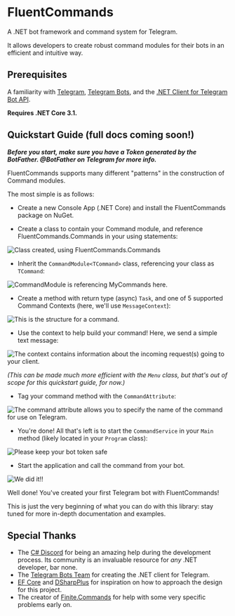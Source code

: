 # FluentCommands
A .NET bot framework and command system for Telegram. 

It allows developers to create robust command modules for their bots in an efficient and intuitive way.

## Prerequisites

A familiarity with [Telegram], [Telegram Bots], and the [.NET Client for Telegram Bot API].

**Requires .NET Core 3.1.**

## Quickstart Guide (full docs coming soon!)

***Before you start, make sure you have a Token generated by the BotFather. @BotFather on Telegram for more info.***

FluentCommands supports many different "patterns" in the construction of Command modules. 

The most simple is as follows:

- Create a new Console App (.NET Core) and install the FluentCommands package on NuGet.

- Create a class to contain your Command module, and reference FluentCommands.Commands in your using statements: 

![Class created, using FluentCommands.Commands](https://i.imgur.com/4vvLRfi.png)

- Inherit the `CommandModule<TCommand>` class, referencing your class as `TCommand`:

![CommandModule is referencing MyCommands here.](https://i.imgur.com/Wohyihi.png)

- Create a method with return type (async) `Task`, and one of 5 supported Command Contexts (here, we'll use `MessageContext`):

![This is the structure for a command.](https://i.imgur.com/zkcrEcv.png)

- Use the context to help build your command! Here, we send a simple text message:

![The context contains information about the incoming request(s) going to your client.](https://i.imgur.com/MrfF6aV.png)

_(This can be made *much* more efficient with the `Menu` class, but that's out of scope for this quickstart guide, for now.)_

- Tag your command method with the `CommandAttribute`:

![The command attribute allows you to specify the name of the command for use on Telegram.](https://i.imgur.com/F3egqil.png)

- You're done! All that's left is to start the `CommandService` in your `Main` method (likely located in your `Program` class):

![Please keep your bot token safe](https://i.imgur.com/l24tkww.png)

- Start the application and call the command from your bot.

![We did it!!](https://i.imgur.com/LWjMNtW.png)

Well done! You've created your first Telegram bot with FluentCommands!

This is just the very beginning of what you can do with this library: stay tuned for more in-depth documentation and examples.

## Special Thanks

- The [C# Discord] for being an amazing help during the development process. Its community is an invaluable resource for _any_ .NET developer, bar none.
- The [Telegram Bots Team] for creating the .NET client for Telegram.
- [EF Core] and [DSharpPlus] for inspiration on how to approach the design for this project.
- The creator of [Finite.Commands] for help with some very specific problems early on.

<!-- ---- -->

[Telegram]: https://www.telegram.org/
[Telegram Bots]: https://core.telegram.org/bots
[.NET Client for Telegram Bot API]: https://core.telegram.org/bots/api
[C# Discord]: https://discord.gg/csharp
[Telegram Bots Team]: https://github.com/orgs/TelegramBots/people
[EF Core]: https://github.com/aspnet/EntityFrameworkCore
[DSharpPlus]: https://github.com/DSharpPlus/DSharpPlus
[Finite.Commands]: https://github.com/FiniteReality/Finite.Commands
